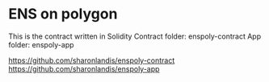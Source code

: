 # ENS on polygon

This is the contract written in Solidity
Contract folder: enspoly-contract
App folder: enspoly-app

https://github.com/sharonlandis/enspoly-contract
https://github.com/sharonlandis/enspoly-app
